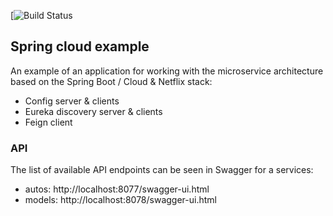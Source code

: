 [![Build Status](https://travis-ci.org/Paz1506/cloud-example.svg?branch=master)

<h2>Spring cloud example</h2>

An example of an application for working with the microservice architecture based on the Spring Boot / Cloud & Netflix stack:
* Config server & clients
* Eureka discovery server & clients
* Feign client

<h3>API</h3>

The list of available API endpoints can be seen in Swagger for a services:
* autos: http://localhost:8077/swagger-ui.html
* models: http://localhost:8078/swagger-ui.html
